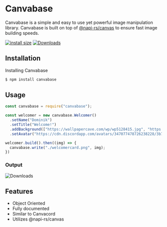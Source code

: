 
# Canvabase

Canvabase is a simple and easy to use yet powerful image manipulation library. Canvabase is built on top of [@napi-rs/canvas](https://www.npmjs.com/package/@napi-rs/canvas) to ensure fast image building speeds.

[![install size](https://packagephobia.com/badge?p=canvabase)](https://packagephobia.com/result?p=canvabase)
[![Downloads](https://img.shields.io/npm/dm/canvabase?sanitize=true)](https://npmcharts.com/compare/canvabase?minimal=true)


## Installation

Installing Canvabase

```bash
$ npm install canvabase
```

## Usage

```js
const canvabase = require("canvabase");

const welcomer = new canvabase.Welcomer()
  .setName("Dominik")
  .setTitle("Welcome!")
  .addBackground(["https://wallpapercave.com/wp/wp5128415.jpg", "https://wallpapercave.com/wp/wp11735586.jpg"])
  .setAvatar("https://cdn.discordapp.com/avatars/347077478726238228/3b77f755fa8e66fd75d1e2d3fb8b1611.png?size=512")

welcomer.build().then((img) => {
  canvabase.write("./welcomercard.png", img);
})
```

### Output
![Downloads](https://cdn.discordapp.com/attachments/967547482575888384/1069320650499575859/welcomercard.png)



## Features

- Object Oriented
- Fully documented
- Similar to Canvacord
- Utilizes @napi-rs/canvas

